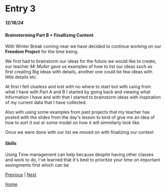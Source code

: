 # Entry 3
##### 12/18/24

#### Brainstorming Part B + Finallizing Content

With Winter Break coming near we have decided to continue working on our **Freedom Project** for the time being. 

We first had to brainstorm our ideas for the future we would like to create, our teacher _Mr Muller_ gave us examples of how to list our ideas such as first creating Big ideas with details, another one could be few ideas with little details etc. 

At first I felt clueless and lost with no where to start but with using from what I have with Part A and B I started by going back and viewing what Information I have and with that I started to brainstorm ideas with inspiration of my current data that I have collected.

Also with using some examples from past projects that my teacher has posted with the slides from the day's lesson to kind of give me an idea of how to sort it out or some model on how it will simmilarly look like. 

Once we were done with our list we moved on with finalizing our context

#### Skills
Using Time management can help because despite having other classes and work to do, I've learned that it's best to prioritze your time on important assingments first which can be 





[Previous](entry02.md) | [Next](entry04.md)

[Home](../README.md)
